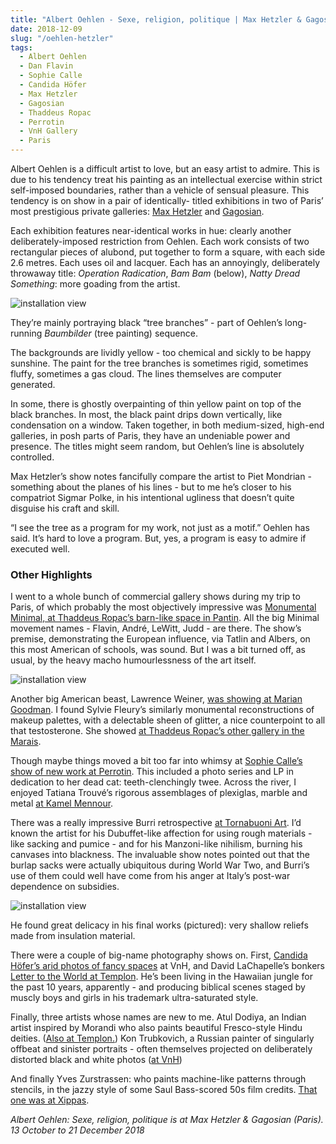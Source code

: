```yaml
---
title: "Albert Oehlen - Sexe, religion, politique | Max Hetzler & Gagosian"
date: 2018-12-09
slug: "/oehlen-hetzler"
tags:
  - Albert Oehlen
  - Dan Flavin
  - Sophie Calle
  - Candida Höfer
  - Max Hetzler
  - Gagosian
  - Thaddeus Ropac
  - Perrotin
  - VnH Gallery
  - Paris 
---
```


Albert Oehlen is a difficult artist to love, but an easy artist to admire. This is due to his tendency treat his painting as an intellectual exercise within strict self-imposed boundaries, rather than a vehicle of sensual pleasure. This tendency is on show in a pair of identically- titled exhibitions in two of Paris’ most prestigious private galleries: [Max Hetzler](https://www.maxhetzler.com/exhibitions/albert-oehlen-sexe-religion-politique-2018/press-en/) and [Gagosian](https://gagosian.com/exhibitions/2018/albert-oehlen-sexe-religion-politique/).

Each exhibition features near-identical works in hue: clearly another deliberately-imposed restriction from Oehlen. Each work consists of two rectangular pieces of alubond, put together to form a square, with each side 2.6 metres. Each uses oil and lacquer. Each has an annoyingly, deliberately throwaway title: *Operation Radication*, *Bam Bam* (below), *Natty Dread Something*: more goading from the artist.

![installation view](/oehlen-hetzler-1.jpg)

They’re mainly portraying black “tree branches” - part of Oehlen’s long-running *Baumbilder* (tree painting) sequence.

The backgrounds are lividly yellow - too chemical and sickly to be happy sunshine. The paint for the tree branches is sometimes rigid, sometimes fluffy, sometimes a gas cloud. The lines themselves are computer generated.

In some, there is ghostly overpainting of thin yellow paint on top of the black branches. In most, the black paint drips down vertically, like condensation on a window. Taken together, in both medium-sized, high-end galleries, in posh parts of Paris, they have an undeniable power and presence. The titles might seem random, but Oehlen’s line is absolutely controlled.

Max Hetzler’s show notes fancifully compare the artist to Piet Mondrian - something about the planes of his lines - but to me he’s closer to his compatriot Sigmar Polke, in his intentional ugliness that doesn’t quite disguise his craft and skill.

“I see the tree as a program for my work, not just as a motif.”  Oehlen has said. It’s hard to love a program. But, yes, a program is easy to admire if executed well.

### Other Highlights

I went to a whole bunch of commercial gallery shows during my trip to Paris, of which probably the most objectively impressive was [Monumental Minimal, at Thaddeus Ropac’s barn-like space in Pantin](https://www.ropac.net/exhibition/carl-andre-dan-flavin-donald-judd-sol-lewitt-robert-mangold-robert-morris). All the big Minimal movement names - Flavin, André, LeWitt, Judd - are there. The show’s premise, demonstrating the European influence, via Tatlin and Albers, on this most American of schools, was sound. But I was a bit turned off, as usual, by the heavy macho humourlessness of the art itself.

![installation view](/oehlen-hetzler-2.jpg)

Another big American beast, Lawrence Weiner,  [was showing at Marian Goodman](https://www.mariangoodman.com/exhibitions/lawrence-weiner-folded-waves-vagues-pliees). I found Sylvie Fleury’s similarly monumental reconstructions of makeup palettes, with a delectable sheen of glitter, a nice counterpoint to all that testosterone. She showed [at Thaddeus Ropac’s other gallery in the Marais](https://www.ropac.net/exhibition/palettes-of-shadows).

Though maybe things moved a bit too far into whimsy at [Sophie Calle’s show of new work at Perrotin](https://www.perrotin.com/artists/Sophie_Calle/1). This included a photo series and LP in dedication to her dead cat: teeth-clenchingly twee. Across the river, I enjoyed Tatiana Trouvé’s rigorous assemblages of plexiglas, marble and metal [at Kamel Mennour](http://www.kamelmennour.com/media/10830/tatiana-trouve-a-quiet-life.html).

There was a really impressive Burri retrospective [at Tornabuoni Art](https://www.tornabuoniart.fr/alberto-burri.php?lang=en). I’d known the artist for his Dubuffet-like affection for using rough materials - like sacking and pumice - and for his Manzoni-like nihilism, burning his canvases into blackness. The invaluable show notes pointed out that the burlap sacks were actually ubiquitous during World War Two, and Burri’s use of them could well have come from his anger at Italy’s post-war dependence on subsidies.

![installation view](/oehlen-hetzler-3.jpg)

He found great delicacy in his final works (pictured): very shallow reliefs made from insulation material.

There were a couple of big-name photography shows on. First, [Candida Höfer’s arid photos of fancy spaces](http://vnhgallery.com/exhibitions/candida-hofer-paris-revisited-6-november-21-december-2018/) at VnH, and David LaChapelle’s bonkers [Letter to the World at Templon](https://www.templon.com/new/exhibition.php?la=en&show_id=640).  He’s been living in the Hawaiian jungle for the past 10 years, apparently - and producing biblical scenes staged by muscly boys and girls in his trademark ultra-saturated style.

Finally, three artists whose names are new to me. Atul Dodiya, an Indian artist inspired by Morandi who also paints beautiful Fresco-style Hindu deities. ([Also at Templon.](https://www.templon.com/new/exhibition.php?la=en&show_id=641)) Kon Trubkovich, a Russian painter of singularly offbeat and sinister portraits - often themselves projected on deliberately distorted black and white photos ([at VnH](http://vnhgallery.com/exhibitions/kon-trubkovich-minor-demons-22-november-21-december-2018-vnh-gallery/))

And finally Yves Zurstrassen: who paints machine-like patterns through stencils, in the jazzy style of some Saul Bass-scored 50s film credits. [That one was at Xippas](http://www.xippas.com/exhibition/something-else/).

*Albert Oehlen: Sexe, religion, politique is at Max Hetzler & Gagosian (Paris). 13 October to 21 December 2018*
